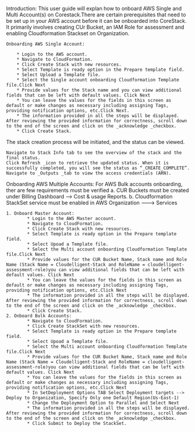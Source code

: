 Introduction:
    This user guide will explan how to onboard AWS Single and Multi Account(s) on Corestack.There are certain prerequisites that need to be set up in your AWS account before it can be onboarded into CoreStack. It primarily involves creating CUr Bucket, an IAM Role for assessment and enabling Cloudformation Stackset on Organization. 

    Onboarding AWS Single Account:
        
        * Login to the AWS account.
        * Navigate to CloudFormation.
        * Click Create Stack with new resources. 
        * Select Template is ready option in the Prepare template field.
        * Select Upload a Template file.
        * Select the Single account onboarding Cloudformation Template file.Click Next
        * Provide values for the Stack name and you can view additional fields that can be left with default values. Click Next
        * You can leave the values for the fields in this screen as default or make changes as necessary including assigning Tags, providing notification options, etc.Click Next.
        * The information provided in all the steps will be displayed. After reviewing the provided information for correctness, scroll down to the end of the screen and click on the _acknowledge _checkbox.
        * Click Create Stack.

The stack creation process will be initiated, and the status can be viewed.

    Navigate to Stack Info tab to see the overview of the stack and the final status.
    Click Refresh _icon to retrieve the updated status. When it is successfully completed, you will see the status as “_CREATE_COMPLETE”.
    Navigate to _Outputs _tab to view the access credentials (ARN).

Onboarding AWS Multiple Accounts:
            For AWS Bulk accounts onboarding, ther are few requirements must be verified
                a. CUR Buckets must be created under Billing Dashboard --> Cost & usage Reports.
                b. Cloudformation StackSet service must be enabled in AWS Organization ---> Services
    
    1. Onboard Master Account:
            * Login to the AWS Master account.
            * Navigate to CloudFormation.
            * Click Create Stack with new resources. 
            * Select Template is ready option in the Prepare template field.
            * Select Upoad a Template file.
            * Select the Multi account onboarding Cloudformation Template file.Click Next
            * Provide values for the CUR Bucket Name, Stack name and Role Name (Stack Name = Cloudelligent-Stack and RoleName = cloudelligent-assessment-role)you can view additional fields that can be left with default values. Click Next
            * You can leave the values for the fields in this screen as default or make changes as necessary including assigning Tags, providing notification options, etc.Click Next
            * The information provided in all the steps will be displayed. After reviewing the provided information for correctness, scroll down to the end of the screen and click on the _acknowledge _checkbox.
            * Click Create Stack.
    2. Onboard Bulk Accounts:
            * Navigate to CloudFormation.
            * Click Create StackSet with new resources. 
            * Select Template is ready option in the Prepare template field.
            * Select Upoad a Template file.
            * Select the Multi account onboarding Cloudformation Template file.Click Next
            * Provide values for the CUR Bucket Name, Stack name and Role Name (Stack Name = Cloudelligent-Stack and RoleName = cloudelligent-assessment-role)you can view additional fields that can be left with default values. Click Next
            * You can leave the values for the fields in this screen as default or make changes as necessary including assigning Tags, providing notification options, etc.Click Next
            * In SetDeployment Options TAB Select Deployment targets --> Deploy to Organization, Specify Only one Default Region(Us-East-1)
            * Change the Deployment Option to Parallel and Select Next
            * The information provided in all the steps will be displayed. After reviewing the provided information for correctness, scroll down to the end of the screen and click on the _acknowledge _checkbox.
            * Click Submit to Deploy the StackSet.